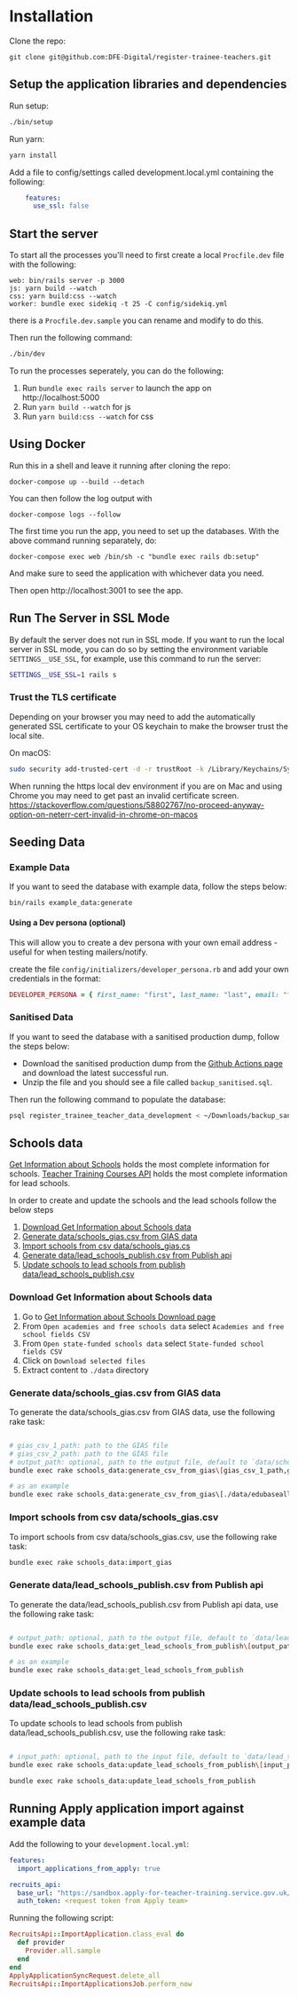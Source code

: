 # Installation

Clone the repo:

    git clone git@github.com:DFE-Digital/register-trainee-teachers.git

## Setup the application libraries and dependencies

Run setup:

```bash
./bin/setup
```

Run yarn:

```bash
yarn install
```

Add a file to config/settings called development.local.yml containing the following:

```yml
    features:
      use_ssl: false
```

## Start the server

To start all the processes you'll need to first create a local `Procfile.dev` file with the following:

```
web: bin/rails server -p 3000
js: yarn build --watch
css: yarn build:css --watch
worker: bundle exec sidekiq -t 25 -C config/sidekiq.yml
```

there is a `Procfile.dev.sample` you can rename and modify to do this.

Then run the following command:

```bash
./bin/dev
```

To run the processes seperately, you can do the following:

1. Run `bundle exec rails server` to launch the app on http://localhost:5000
2. Run `yarn build --watch` for js
3. Run `yarn build:css --watch` for css

## Using Docker

Run this in a shell and leave it running after cloning the repo:

```
docker-compose up --build --detach
```

You can then follow the log output with

```
docker-compose logs --follow
```

The first time you run the app, you need to set up the databases. With the above command running separately, do:

```
docker-compose exec web /bin/sh -c "bundle exec rails db:setup"
```

And make sure to seed the application with whichever data you need.

Then open http://localhost:3001 to see the app.

## Run The Server in SSL Mode

By default the server does not run in SSL mode. If you want to run the local
server in SSL mode, you can do so by setting the environment variable
`SETTINGS__USE_SSL`, for example, use this command to run the server:

```bash
SETTINGS__USE_SSL=1 rails s
```

### Trust the TLS certificate

Depending on your browser you may need to add the automatically generated SSL certificate to your OS keychain to make the browser trust the local site.

On macOS:

```bash
sudo security add-trusted-cert -d -r trustRoot -k /Library/Keychains/System.keychain config/localhost/https/localhost.crt
```

When running the https local dev environment if you are on Mac and using Chrome you may need to get past an invalid certificate screen. <https://stackoverflow.com/questions/58802767/no-proceed-anyway-option-on-neterr-cert-invalid-in-chrome-on-macos>

## Seeding Data

### Example Data

If you want to seed the database with example data, follow the steps below:

```shell
bin/rails example_data:generate
```

#### Using a Dev persona (optional)

This will allow you to create a dev persona with your own email address - useful for when testing mailers/notify.

create the file `config/initializers/developer_persona.rb` and add your own credentials in the format:

```ruby
DEVELOPER_PERSONA = { first_name: "first", last_name: "last", email: "first.last@education.gov.uk", system_admin: true }.freeze
```

### Sanitised Data

If you want to seed the database with a sanitised production dump, follow the steps below:

- Download the sanitised production dump from the [Github Actions page](https://github.com/DFE-Digital/publish-teacher-training/actions/workflows/database-restore.yml) and download the latest successful run.
- Unzip the file and you should see a file called `backup_sanitised.sql`.

Then run the following command to populate the database:

```bash
psql register_trainee_teacher_data_development < ~/Downloads/backup_sanitised.sql
```

## Schools data
[Get Information about Schools](https://get-information-schools.service.gov.uk) holds the most complete information for schools.
[Teacher Training Courses API](https://api.publish-teacher-training-courses.service.gov.uk) holds the most complete information for lead schools.

In order to create and update the schools and the lead schools follow the below steps
1. [Download Get Information about Schools data](#download-get-information-about-schools-data)
2. [Generate data/schools_gias.csv from GIAS data](#generate-dataschools_giascsv-from-gias-data)
3. [Import schools from csv data/schools_gias.cs](#import-schools-from-csv-dataschools_giascsv)
4. [Generate data/lead_schools_publish.csv from Publish api](#generate-datalead_schools_publishcsv-from-publish-api)
5. [Update schools to lead schools from publish data/lead_schools_publish.csv](#update-schools-to-lead-schools-from-publish-datalead_schools_publishcsv)

### Download Get Information about Schools data
1. Go to [Get Information about Schools Download page](https://get-information-schools.service.gov.uk/Downloads)
2. From `Open academies and free schools data` select `Academies and free school fields CSV`
3. From `Open state-funded schools data` select `State-funded school fields CSV`
4. Click on `Download selected files`
5. Extract content to `./data` directory

### Generate data/schools_gias.csv from GIAS data
To generate the data/schools_gias.csv from GIAS data, use the following rake task:

```bash

# gias_csv_1_path: path to the GIAS file
# gias_csv_2_path: path to the GIAS file
# output_path: optional, path to the output file, default to `data/schools_gias.csv`
bundle exec rake schools_data:generate_csv_from_gias\[gias_csv_1_path,gias_csv_2_path,output_path\]

# as an example
bundle exec rake schools_data:generate_csv_from_gias\[./data/edubaseallacademiesandfree20231127.csv,./data/edubaseallstatefunded20231127.csv\]

```

### Import schools from csv data/schools_gias.csv
To import schools from csv data/schools_gias.csv, use the following rake task:

```bash
bundle exec rake schools_data:import_gias
```

### Generate data/lead_schools_publish.csv from Publish api

To generate the data/lead_schools_publish.csv from Publish api data, use the following rake task:

```bash

# output_path: optional, path to the output file, default to `data/lead_schools_publish.csv`
bundle exec rake schools_data:get_lead_schools_from_publish\[output_path\]

# as an example
bundle exec rake schools_data:get_lead_schools_from_publish

```

### Update schools to lead schools from publish data/lead_schools_publish.csv

To update schools to lead schools from publish data/lead_schools_publish.csv, use the following rake task:
```bash

# input_path: optional, path to the input file, default to `data/lead_schools_publish.csv`
bundle exec rake schools_data:update_lead_schools_from_publish\[input_path\]

bundle exec rake schools_data:update_lead_schools_from_publish

```


## Running Apply application import against example data

Add the following to your `development.local.yml`:

```yml
features:
  import_applications_from_apply: true

recruits_api:
  base_url: "https://sandbox.apply-for-teacher-training.service.gov.uk/register-api"
  auth_token: <request token from Apply team>
```

Running the following script:

```ruby
RecruitsApi::ImportApplication.class_eval do
  def provider
    Provider.all.sample
  end
end
ApplyApplicationSyncRequest.delete_all
RecruitsApi::ImportApplicationsJob.perform_now
```
